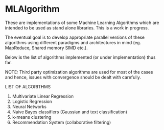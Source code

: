 MLAlgorithm
===========
These are implementations of some Machine Learning Algorithms which are intended to be used as stand alone libraries. 
This is a work in progress. 

The eventual goal is to develop appropriate parallel versions of these algorithms using different paradigms and architectures in mind (eg. MapReduce, Shared memory SIMD etc.). 

Below is the list of algorithms implemented (or under implementation) thus far.

NOTE: Third party optimization algorithms are used for most of the cases 
and hence, issues with convergence should be dealt with carefully.

LIST OF ALGORITHMS

1. Multivariate Linear Regression
2. Logistic Regression 
3. Neural Networks
4. Naive Bayes classifiers (Gaussian and text classification)
5. k-means clustering
6. Recommendation System (collaborative filtering)
